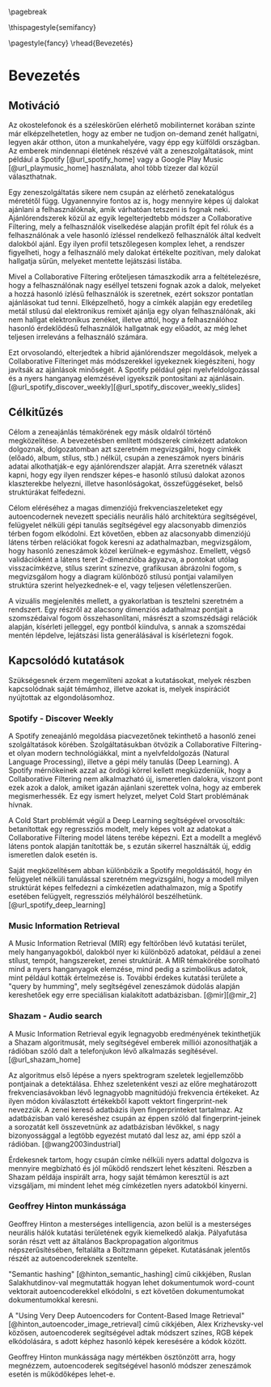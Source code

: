 \pagebreak

\thispagestyle{semifancy} 

\pagestyle{fancy}
\rhead{Bevezetés}

# Bevezetés

## Motiváció

Az okostelefonok és a széleskörűen elérhető mobilinternet korában szinte már elképzelhetetlen, hogy az ember ne tudjon 
on-demand zenét hallgatni, legyen akár otthon, úton a munkahelyére, vagy épp egy külföldi országban.
Az emberek mindennapi életének részévé vált a zeneszolgáltatások, mint például 
a Spotify [@url_spotify_home] vagy a Google Play Music [@url_playmusic_home] használata, ahol több tízezer dal közül választhatnak.

Egy zeneszolgáltatás sikere nem csupán az elérhető zenekatalógus méretétől függ. Ugyanennyire fontos az is, hogy mennyire képes
új dalokat ajánlani a felhasználóknak, amik várhatóan tetszeni is fognak neki. Ajánlórendszerek közül az egyik legelterjedtebb módszer
a Collaborative Filtering, mely a felhasználók viselkedése alapján profilt épít fel róluk és a felhasználónak a vele
hasonló ízléssel rendelkező felhasználók által kedvelt dalokból ajánl. Egy ilyen profil tetszőlegesen komplex lehet,
a rendszer figyelheti, hogy a felhasználó mely dalokat értékelte pozitívan, mely dalokat hallgatja sűrűn, melyeket
mentette lejátszási listába.

Mivel a Collaborative Filtering erőteljesen támaszkodik arra a feltételezésre, hogy a felhasználónak nagy eséllyel tetszeni fognak
azok a dalok, melyeket a hozzá hasonló ízlésű felhasználók is szeretnek, ezért sokszor pontatlan ajánlásokat tud tenni.
Elképzelhető, hogy a címkék alapján egy eredetileg metál stílusú dal elektronikus remixét ajánlja egy olyan felhasználónak,
aki nem hallgat elektronikus zenéket, illetve attól, hogy a felhasználóhoz hasonló érdeklődésű felhasználók hallgatnak egy előadót, 
az még lehet teljesen irreleváns a felhasználó számára.

Ezt orvosolandó, elterjedtek a hibrid ajánlórendszer megoldások, melyek a Collaborative Filteringet  más módszerekkel
igyekeznek kiegészíteni, hogy javítsák az ajánlások minőségét. A Spotify például gépi nyelvfeldolgozással és a nyers hanganyag elemzésével igyekszik
pontosítani az ajánlásain. [@url_spotify_discover_weekly][@url_spotify_discover_weekly_slides]

## Célkitűzés 

Célom a zeneajánlás témakörének egy másik oldalról történő megközelítése. A bevezetésben említett módszerek címkézett adatokon dolgoznak,
dolgozatomban azt szeretném megvizsgálni, hogy címkék (előadó, album, stílus, stb.) nélkül, csupán a zeneszámok nyers bináris adatai
alkothatják-e egy ajánlórendszer alapját. Arra szeretnék választ kapni, hogy egy ilyen rendszer képes-e hasonló stílusú dalokat azonos 
klaszterekbe helyezni, illetve hasonlóságokat, összefüggéseket, belső struktúrákat felfedezni.

Célom eléréséhez a magas dimenziójú frekvenciaszeleteket egy autoencodernek nevezett speciális neurális háló architektúra segítségével,
felügyelet nélküli gépi tanulás segítségével egy alacsonyabb dimenziós térben fogom elkódolni. Ezt követően, ebben az alacsonyabb
dimenziójú látens térben relációkat fogok keresni az adathalmazban, megvizsgálom, hogy hasonló zeneszámok közel kerülnek-e egymáshoz.
Emellett, végső validációként a látens teret 2-dimenzióba ágyazva, a pontokat utólag visszacímkézve, stílus szerint színezve,
grafikusan ábrázolni fogom, s megvizsgálom hogy a diagram különböző stílusú pontjai valamilyen struktúra szerint helyezkednek-e el, 
vagy teljesen véletlenszerűen.

A vizuális megjelenítés mellett, a gyakorlatban is tesztelni szeretném a rendszert. Egy részről az alacsony dimenziós 
adathalmaz pontjait a szomszédaival fogom összehasonlítani, másrészt a szomszédsági relációk alapján, 
kísérleti jelleggel, egy pontból kiindulva, s annak a szomszédai mentén lépdelve, lejátszási lista
generálásával is kísérletezni fogok.

## Kapcsolódó kutatások

Szükségesnek érzem megemlíteni azokat a kutatásokat, melyek részben kapcsolódnak saját témámhoz, illetve azokat is, melyek inspirációt nyújtottak
az elgondolásomhoz.

### Spotify - Discover Weekly

A Spotify zeneajánló megoldása piacvezetőnek tekinthető a hasonló zenei szolgáltatások körében. 
Szolgáltatásukban ötvözik a Collaborative Filtering-et olyan modern technológiákkal, mint a nyelvfeldolgozás (Natural Language Processing), 
illetve a gépi mély tanulás (Deep Learning). A Spotify mérnökeinek azzal az ördögi körrel kellett megküzdeniük, 
hogy a Collaborative Filtering nem alkalmazható új, ismeretlen dalokra, viszont pont ezek azok a dalok, amiket igazán
ajánlani szerettek volna, hogy az emberek megismerhessék. Ez egy ismert helyzet, melyet Cold Start problémának hívnak.

A Cold Start problémát végül a Deep Learning segítségével orvosolták: betanítottak egy regressziós modelt, mely képes volt az adatokat
a Collaborative Filtering model látens terébe képezni. Ezt a modellt a meglévő látens pontok alapján tanították be, s ezután
sikerrel használták új, eddig ismeretlen dalok esetén is.

Saját megközelítésem abban különbözik a Spotify megoldásától, hogy én felügyelet nélküli tanulással szeretném megvizsgálni,
hogy a modell milyen struktúrát képes felfedezni a címkézetlen adathalmazon, míg a Spotify esetében felügyelt,
regressziós mélyhálóról beszélhetünk. [@url_spotify_deep_learning]

### Music Information Retrieval

A Music Information Retrieval (MIR) egy feltörőben lévő kutatási terület, mely hanganyagokból, dalokból nyer ki különböző
adatokat, például a zenei stílust, tempót, hangszereket, zenei struktúrát. A MIR témakörébe sorolható mind a nyers hanganyagok 
elemzése, mind pedig a szimbolikus adatok, mint például kották értelmezése is. További érdekes kutatási területe a "query by humming",
mely segítségével zeneszámok dúdolás alapján kereshetőek egy erre speciálisan kialakított adatbázisban. [@mir][@mir_2]

### Shazam - Audio search

A Music Information Retrieval egyik legnagyobb eredményének tekinthetjük a Shazam algoritmusát, mely segítségével 
emberek milliói azonosíthatják a rádióban szóló dalt a telefonjukon lévő alkalmazás segítésével. [@url_shazam_home]

Az algoritmus első lépése a nyers spektrogram szeletek legjellemzőbb pontjainak a detektálása. Ehhez szeletenként veszi az 
előre meghatározott frekvenciasávokban lévő legnagyobb magnitúdójú frekvencia értékeket. 
Az ilyen módon kiválasztott értékekből kapott vektort fingerprint-nek nevezzük. 
A zenei kereső adatbázis ilyen fingerprinteket tartalmaz. Az adatbázisban való kereséshez csupán az éppen szóló dal 
fingerprint-jeinek a sorozatát kell összevetnünk az adatbázisban lévőkkel, s nagy bizonyossággal a legtöbb egyezést mutató dal lesz az, 
ami épp szól a rádióban. [@wang2003industrial]

Érdekesnek tartom, hogy csupán címke nélküli nyers adattal dolgozva is mennyire megbízható és jól működő rendszert lehet
készíteni. Részben a Shazam példája inspirált arra, hogy saját témámon keresztül is azt vizsgáljam, mi mindent lehet 
még címkézetlen nyers adatokból kinyerni.

### Geoffrey Hinton munkássága

Geoffrey Hinton a mesterséges intelligencia, azon belül is a mesterséges neurális hálók kutatási területének egyik kiemelkedő alakja. 
Pályafutása során részt vett az általános Backpropagation algoritmus népszerűsítésében, feltalálta a Boltzmann gépeket.
Kutatásának jelentős részét az autoencodereknek szentelte.

"Semantic hashing" [@hinton_semantic_hashing] című cikkjében, Ruslan Salakhutdinov-val megmutatták hogyan lehet dokumentumok word-count
vektorait autoencoderekkel elkódolni, s ezt követően dokumentumokat dokumentumokkal keresni.

A "Using Very Deep Autoencoders for Content-Based Image Retrieval" [@hinton_autoencoder_image_retrieval] című cikkjében,
Alex Krizhevsky-vel közösen, autoencoderek segítségével adtak módszert színes, RGB képek elkódolására, s adott képhez
hasonló képek keresésére a kódok között.

Geoffrey Hinton munkássága nagy mértékben ösztönzött arra, hogy megnézzem, autoencoderek segítségével hasonló módszer
zeneszámok esetén is működőképes lehet-e.